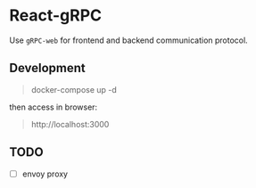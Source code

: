 # React-gRPC

Use `gRPC-web` for frontend and backend communication protocol.

## Development

> docker-compose up -d

then access in browser:
> http://localhost:3000

## TODO
- [ ] envoy proxy
